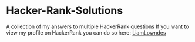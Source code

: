 # Hacker-Rank-Solutions
A collection of my answers to multiple HackerRank questions
If you want to view my profile on HackerRank you can do so here: [LiamLowndes](https://www.hackerrank.com/LiamLowndes)
